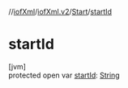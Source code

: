 //[iofXml](../../../index.md)/[iofXml.v2](../index.md)/[Start](index.md)/[startId](start-id.md)

# startId

[jvm]\
protected open var [startId](start-id.md): [String](https://docs.oracle.com/javase/8/docs/api/java/lang/String.html)
